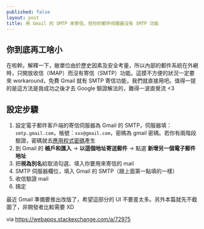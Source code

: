 ```yaml
---
published: false
layout: post
title: 用 Gmail 的 SMTP 來寄信，但你的郵件伺服器沒有 SMTP 功能
---
```

## 你到底再工啥小

在啦幹。解釋一下，敝單位由於歷史因素及安全考量，所以內部的郵件系統在外網時，只開放收信（IMAP）而沒有寄信（SMTP）功能。這摸不方便的狀況一定要來 workaround，免費 Gmail 就有 SMTP 寄信功能，我們就直接用吧。值得一提的是這方法是我成功之後才去 Google 驗證解法的，難得一波直覺流 <3

## 設定步驟

1. 設定電子郵件客戶端的寄信伺服器為 Gmail 的 SMTP，伺服器填：`smtp.gmail.com`，帳號：`xxx@gmail.com`，密碼為 gmail 密碼。若你有兩階段驗證，密碼就去[應用程式密碼][2-factor]產生
2. 到 Gmail 的 **帳戶和匯入** -> **以這個地址寄送郵件** -> 點選 **新增另一個電子郵件地址**
3. 把**視為別名**給取消勾選、填入你要用來寄信的 mail
5. SMTP 伺服器欄位，填入 Gmail 的 SMTP（跟上面第一點填的一樣）
6. 收信驗證 mail
7. 搞定

最近 Gmail 準備要推出改版了，希望這部分的 UI 不要差太多。另外本篇就先不截圖了，非開發者比較需要 XD

via https://webapps.stackexchange.com/a/72975

[2-factor]: https://myaccount.google.com/apppasswords


